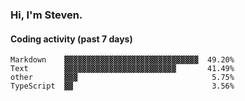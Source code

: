 ### Hi, I'm Steven.

#### Coding activity (past 7 days)
```
Markdown    ▓▓▓▓▓▓▓▓▓▓▓▓▓▓▓▓▓▓▓▓▓▓▓▓▓▓▓▓▓▓  49.20%
Text        ▓▓▓▓▓▓▓▓▓▓▓▓▓▓▓▓▓▓▓▓▓▓▓▓▓       41.49%
other       ▓▓▓                              5.75%
TypeScript  ▓▓                               3.56%
```
